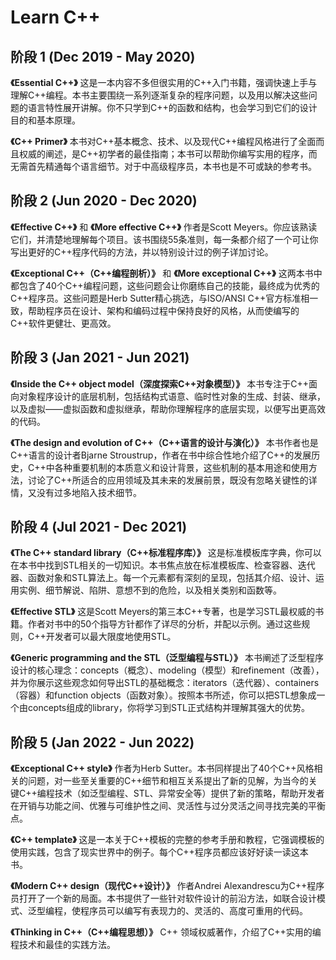 # Learn C++

## 阶段 1 (Dec 2019 - May 2020)

**《Essential  C++》** 这是一本内容不多但很实用的C++入门书籍，强调快速上手与理解C++编程。本书主要围绕一系列逐渐复杂的程序问题，以及用以解决这些问题的语言特性展开讲解。你不只学到C++的函数和结构，也会学习到它们的设计目的和基本原理。

**《C++ Primer》** 本书对C++基本概念、技术、以及现代C++编程风格进行了全面而且权威的阐述，是C++初学者的最佳指南；本书可以帮助你编写实用的程序，而无需首先精通每个语言细节。对于中高级程序员，本书也是不可或缺的参考书。

## 阶段 2 (Jun 2020 - Dec 2020)

**《Effective C++》** 和 **《More effective C++》** 作者是Scott  Meyers。你应该熟读它们，并清楚地理解每个项目。该书围绕55条准则，每一条都介绍了一个可让你写出更好的C++程序代码的方法，并以特别设计过的例子详加讨论。

**《Exceptional  C++（C++编程剖析）》** 和 **《More exceptional  C++》** 这两本书中都包含了40个C++编程问题，这些问题会让你磨练自己的技能，最终成为优秀的C++程序员。这些问题是Herb  Sutter精心挑选，与ISO/ANSI C++官方标准相一致，帮助程序员在设计、架构和编码过程中保持良好的风格，从而使编写的C++软件更健壮、更高效。

## 阶段 3 (Jan 2021 - Jun 2021)

**《Inside  the C++ object model（深度探索C++对象模型）》** 本书专注于C++面向对象程序设计的底层机制，包括结构式语意、临时性对象的生成、封装、继承，以及虚拟——虚拟函数和虚拟继承，帮助你理解程序的底层实现，以便写出更高效的代码。

**《The  design and evolution of C++（C++语言的设计与演化）》** 本书作者也是C++语言的设计者Bjarne  Stroustrup，作者在书中综合性地介绍了C++的发展历史，C++中各种重要机制的本质意义和设计背景，这些机制的基本用途和使用方法，讨论了C++所适合的应用领域及其未来的发展前景，既没有忽略关键性的详情，又没有过多地陷入技术细节。

## 阶段 4 (Jul 2021 - Dec 2021)

**《The  C++ standard library（C++标准程序库）》** 这是标准模板库字典，你可以在本书中找到STL相关的一切知识。本书焦点放在标准模板库、检查容器、迭代器、函数对象和STL算法上。每一个元素都有深刻的呈现，包括其介绍、设计、运用实例、细节解说、陷阱、意想不到的危险，以及相关类别和函数等。

**《Effective  STL》** 这是Scott  Meyers的第三本C++专著，也是学习STL最权威的书籍。作者对书中的50个指导方针都作了详尽的分析，并配以示例。通过这些规则，C++开发者可以最大限度地使用STL。

**《Generic  programming and the STL（泛型编程与STL）》** 本书阐述了泛型程序设计的核心理念：concepts（概念）、modeling（模型）和refinement（改善），并为你展示这些观念如何导出STL的基础概念：iterators（迭代器）、containers（容器）和function  objects（函数对象）。按照本书所述，你可以把STL想象成一个由concepts组成的library，你将学习到STL正式结构并理解其强大的优势。

## 阶段 5 (Jan 2022 - Jun 2022)

**《Exceptional C++ style》** 作者为Herb  Sutter。本书同样提出了40个C++风格相关的问题，对一些至关重要的C++细节和相互关系提出了新的见解，为当今的关键C++编程技术（如泛型编程、STL、异常安全等）提供了新的策略，帮助开发者在开销与功能之间、优雅与可维护性之间、灵活性与过分灵活之间寻找完美的平衡点。

**《C++  template》** 这是一本关于C++模板的完整的参考手册和教程，它强调模板的使用实践，包含了现实世界中的例子。每个C++程序员都应该好好读一读这本书。

**《Modern  C++ design（现代C++设计）》** 作者Andrei  Alexandrescu为C++程序员打开了一个新的局面。本书提供了一些针对软件设计的前沿方法，如联合设计模式、泛型编程，使程序员可以编写有表现力的、灵活的、高度可重用的代码。

**《Thinking  in C++（C++编程思想）》** C++  领域权威著作，介绍了C++实用的编程技术和最佳的实践方法。
